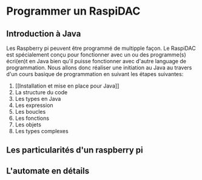 # Programmer un RaspiDAC
## Introduction à Java
Les Raspberry pi peuvent être programmé de multipple façon. Le RaspiDAC est spécialement conçu pour fonctionner avec un ou des programme(s) écri(en)t en Java bien qu'il puisse fonctionner avec d'autre language de programmation.
Nous allons donc réaliser une initiation au Java au travers d'un cours basique de programmation en suivant les étapes suivantes:

1. [[Installation et mise en place pour Java]]
2. La structure du code
3. Les types en Java
4. Les expression
5. Les boucles
6. Les fonctions
7. Les objets
8. Les types complexes

## Les particularités d'un raspberry pi

## L'automate en détails